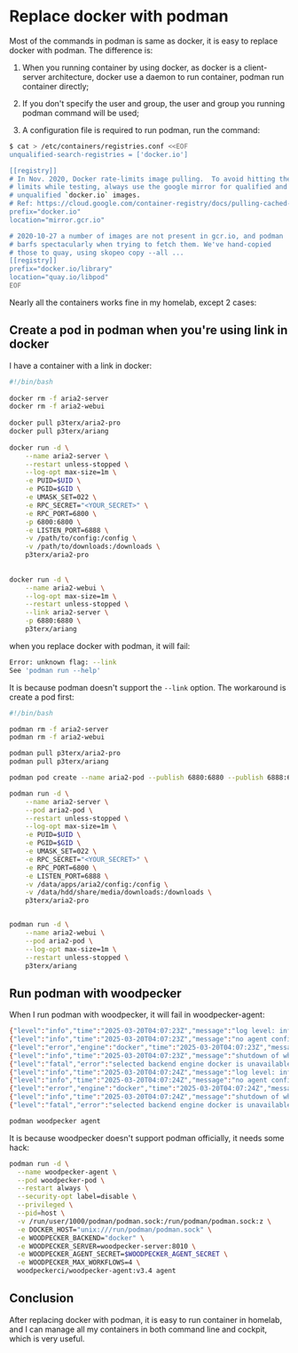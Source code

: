 # Replace docker with podman

Most of the commands in podman is same as docker, it is easy to replace docker with podman. The difference is:

1. When you running container by using docker, as docker is a client-server architecture, docker use a daemon to 
run container, podman run container directly;

2. If you don't specify the user and group, the user and group you running podman command will be used;

3. A configuration file is required to run podman, run the command:

```bash
$ cat > /etc/containers/registries.conf <<EOF
unqualified-search-registries = ['docker.io']

[[registry]]
# In Nov. 2020, Docker rate-limits image pulling.  To avoid hitting these
# limits while testing, always use the google mirror for qualified and
# unqualified `docker.io` images.
# Ref: https://cloud.google.com/container-registry/docs/pulling-cached-images
prefix="docker.io"
location="mirror.gcr.io"

# 2020-10-27 a number of images are not present in gcr.io, and podman
# barfs spectacularly when trying to fetch them. We've hand-copied
# those to quay, using skopeo copy --all ...
[[registry]]
prefix="docker.io/library"
location="quay.io/libpod"
EOF
```

Nearly all the containers works fine in my homelab, except 2 cases:

## Create a pod in podman when you're using link in docker

I have a container with a link in docker:

```bash
#!/bin/bash
 
docker rm -f aria2-server
docker rm -f aria2-webui
 
docker pull p3terx/aria2-pro
docker pull p3terx/ariang
 
docker run -d \
    --name aria2-server \
    --restart unless-stopped \
    --log-opt max-size=1m \
    -e PUID=$UID \
    -e PGID=$GID \
    -e UMASK_SET=022 \
    -e RPC_SECRET="<YOUR_SECRET>" \
    -e RPC_PORT=6800 \
    -p 6800:6800 \
    -e LISTEN_PORT=6888 \
    -v /path/to/config:/config \
    -v /path/to/downloads:/downloads \
    p3terx/aria2-pro
 
 
docker run -d \
    --name aria2-webui \
    --log-opt max-size=1m \
    --restart unless-stopped \
    --link aria2-server \
    -p 6880:6880 \
    p3terx/ariang
```

when you replace docker with podman, it will fail:

```bash
Error: unknown flag: --link
See 'podman run --help'
```

It is because podman doesn't support the `--link` option. The workaround is create a pod first:

```bash
#!/bin/bash

podman rm -f aria2-server
podman rm -f aria2-webui

podman pull p3terx/aria2-pro
podman pull p3terx/ariang

podman pod create --name aria2-pod --publish 6880:6880 --publish 6888:6888 --publish 6800:6800/udp

podman run -d \
    --name aria2-server \
    --pod aria2-pod \
    --restart unless-stopped \
    --log-opt max-size=1m \
    -e PUID=$UID \
    -e PGID=$GID \
    -e UMASK_SET=022 \
    -e RPC_SECRET="<YOUR_SECRET>" \
    -e RPC_PORT=6800 \
    -e LISTEN_PORT=6888 \
    -v /data/apps/aria2/config:/config \
    -v /data/hdd/share/media/downloads:/downloads \
    p3terx/aria2-pro


podman run -d \
    --name aria2-webui \
    --pod aria2-pod \
    --log-opt max-size=1m \
    --restart unless-stopped \
    p3terx/ariang

```

## Run podman with woodpecker

When I run podman with woodpecker, it will fail in woodpecker-agent:

```bash
{"level":"info","time":"2025-03-20T04:07:23Z","message":"log level: info"}
{"level":"info","time":"2025-03-20T04:07:23Z","message":"no agent config found at '/etc/woodpecker/agent.conf', start with defaults"}
{"level":"error","engine":"docker","time":"2025-03-20T04:07:23Z","message":"selected backend engine is unavailable"}
{"level":"info","time":"2025-03-20T04:07:23Z","message":"shutdown of whole agent"}
{"level":"fatal","error":"selected backend engine docker is unavailable","time":"2025-03-20T04:07:23Z","message":"error running agent"}
{"level":"info","time":"2025-03-20T04:07:24Z","message":"log level: info"}
{"level":"info","time":"2025-03-20T04:07:24Z","message":"no agent config found at '/etc/woodpecker/agent.conf', start with defaults"}
{"level":"error","engine":"docker","time":"2025-03-20T04:07:24Z","message":"selected backend engine is unavailable"}
{"level":"info","time":"2025-03-20T04:07:24Z","message":"shutdown of whole agent"}
{"level":"fatal","error":"selected backend engine docker is unavailable","time":"2025-03-20T04:07:24Z","message":"error running agent"}

podman woodpecker agent
```

It is because woodpecker doesn't support podman officially, it needs some hack:

```bash
podman run -d \
  --name woodpecker-agent \
  --pod woodpecker-pod \
  --restart always \
  --security-opt label=disable \
  --privileged \
  --pid=host \
  -v /run/user/1000/podman/podman.sock:/run/podman/podman.sock:z \
  -e DOCKER_HOST="unix:///run/podman/podman.sock" \
  -e WOODPECKER_BACKEND="docker" \
  -e WOODPECKER_SERVER=woodpecker-server:8010 \
  -e WOODPECKER_AGENT_SECRET=$WOODPECKER_AGENT_SECRET \
  -e WOODPECKER_MAX_WORKFLOWS=4 \
  woodpeckerci/woodpecker-agent:v3.4 agent
```

## Conclusion

After replacing docker with podman, it is easy to run container in homelab, and I can manage all my containers in both
command line and cockpit, which is very useful.
